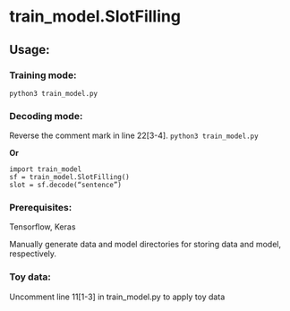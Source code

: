 # train_model.SlotFilling

## Usage:
### Training mode:
`python3 train_model.py`

### Decoding mode:
Reverse the comment mark in line 22[3-4].
`python3 train_model.py`

**Or**
```
import train_model
sf = train_model.SlotFilling()
slot = sf.decode(“sentence”)
```

### Prerequisites:
Tensorflow, Keras

Manually generate data and model directories for storing data and model, respectively.

### Toy data:
Uncomment line 11[1-3] in train_model.py to apply toy data
